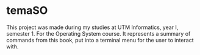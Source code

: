 # temaSO

This project was made during my studies at UTM Informatics, year I, semester 1. For the Operating System course. It represents a summary of commands from this book, put into a terminal menu for the user to interact with.
